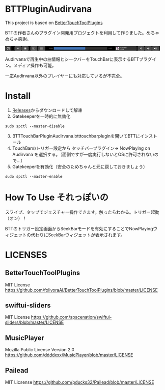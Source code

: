 # BTTPluginAudirvana
This project is based on [BetterTouchToolPlugins](https://github.com/folivoraAI/BetterTouchToolPlugins)

BTTの作者さんのプラグイン開発用プロジェクトを利用して作りました。めちゃめちゃ感謝。

![nowplaying_seekbar](https://raw.githubusercontent.com/PetitStrawberry/BTTPluginAudirvana/master/Resources/nowplaying_seekbar.png)

Audirvanaで再生中の曲情報とシークバーをTouchBarに表示するBTTプラグイン。メディア操作も可能。

一応Audirvana以外のプレイヤーにも対応しているが不完全。

# Install
1. [Releases](https://github.com/PetitStrawberry/BTTPluginAudirvana/releases)からダウンロードして解凍
2. Gatekeeperを一時的に無効化
```shell
sudo spctl --master-disable
```
3. BTTTouchBarPluginAudirvana.btttouchbarpluginを開いてBTTにインストール
4. TouchBarのトリガー設定から タッチバープラグイン-> NowPlaying on Audirvana を選択する。（面倒ですが一度実行しないとOSに許可されないので...）
5. Gatekeeperを有効化（安全のためちゃんと元に戻しておきましょう）
```shell
sudo spctl --master-enable
```

# How To Use それっぽいの
スワイプ、タップでジェスチャー操作できます。触ったらわかる。トリガー起動（オン）！

BTTのトリガー設定画面からSeekBarモードを有効にすることでNowPlayingウィジェットの代わりにSeekBarウィジェットが表示されます。

# LICENSES

## BetterTouchToolPlugins
MIT License
  https://github.com/folivoraAI/BetterTouchToolPlugins/blob/master/LICENSE

## swiftui-sliders
MIT License
  https://github.com/spacenation/swiftui-sliders/blob/master/LICENSE

## MusicPlayer
Mozilla Public License Version 2.0
  https://github.com/ddddxxx/MusicPlayer/blob/master/LICENSE

## Pailead
MIT Licsense
  https://github.com/pducks32/Pailead/blob/master/LICENSE
